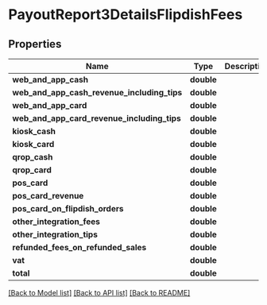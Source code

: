 # PayoutReport3DetailsFlipdishFees

## Properties
Name | Type | Description | Notes
------------ | ------------- | ------------- | -------------
**web_and_app_cash** | **double** |  | [optional] 
**web_and_app_cash_revenue_including_tips** | **double** |  | [optional] 
**web_and_app_card** | **double** |  | [optional] 
**web_and_app_card_revenue_including_tips** | **double** |  | [optional] 
**kiosk_cash** | **double** |  | [optional] 
**kiosk_card** | **double** |  | [optional] 
**qrop_cash** | **double** |  | [optional] 
**qrop_card** | **double** |  | [optional] 
**pos_card** | **double** |  | [optional] 
**pos_card_revenue** | **double** |  | [optional] 
**pos_card_on_flipdish_orders** | **double** |  | [optional] 
**other_integration_fees** | **double** |  | [optional] 
**other_integration_tips** | **double** |  | [optional] 
**refunded_fees_on_refunded_sales** | **double** |  | [optional] 
**vat** | **double** |  | [optional] 
**total** | **double** |  | [optional] 

[[Back to Model list]](../README.md#documentation-for-models) [[Back to API list]](../README.md#documentation-for-api-endpoints) [[Back to README]](../README.md)


